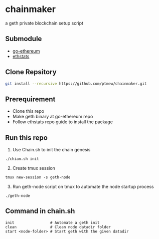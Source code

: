 # chainmaker
a geth private blockchain setup script

## Submodule
- [go-ethereum](https://github.com/ethereum/go-ethereum.git)
- [ethstats](https://github.com/cubedro/eth-netstats)

## Clone Repsitory
```bash
git install --recursive https://github.com/ptmew/chainmaker.git
```

## Prerequirement
- Clone this repo
- Make geth binary at go-ethereum repo
- Follow ethstats repo guide to install the package

## Run this repo
1. Use Chain.sh to init the chain genesis
```
./chian.sh init
```

2. Create tmux session
```
tmux new-session -s geth-node
```

3. Run geth-node script on tmux to automate the node startup process
```
./geth-node
```

## Command in chain.sh
```
init                # Automate a geth init
clean               # Clean node datadir folder
start <node-folder> # Start geth with the given datadir
```
